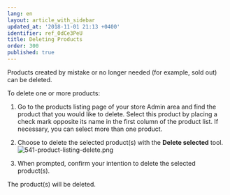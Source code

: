 ```yaml
---
lang: en
layout: article_with_sidebar
updated_at: '2018-11-01 21:13 +0400'
identifier: ref_0dCe3PeU
title: Deleting Products
order: 300
published: true
---
```

Products created by mistake or no longer needed (for example, sold out) can be deleted.

To delete one or more products:

   1. Go to the products listing page of your store Admin area and find the product that you would like to delete. Select this product by placing a check mark opposite its name in the first column of the product list. If necessary, you can select more than one product.
   
   2. Choose to delete the selected product(s) with the **Delete selected** tool.  
      ![541-product-listing-delete.png]({{site.baseurl}}/attachments/ref_0dCe3PeU/541-product-listing-delete.png)
    
   3. When prompted, confirm your intention to delete the selected product(s).
      
The product(s) will be deleted.
